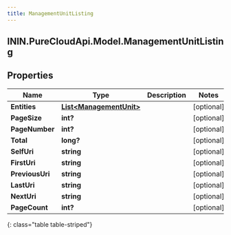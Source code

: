 ```yaml
---
title: ManagementUnitListing
---
```

## ININ.PureCloudApi.Model.ManagementUnitListing

## Properties

|Name | Type | Description | Notes|
|------------ | ------------- | ------------- | -------------|
| **Entities** | [**List&lt;ManagementUnit&gt;**](ManagementUnit.html) |  | [optional] |
| **PageSize** | **int?** |  | [optional] |
| **PageNumber** | **int?** |  | [optional] |
| **Total** | **long?** |  | [optional] |
| **SelfUri** | **string** |  | [optional] |
| **FirstUri** | **string** |  | [optional] |
| **PreviousUri** | **string** |  | [optional] |
| **LastUri** | **string** |  | [optional] |
| **NextUri** | **string** |  | [optional] |
| **PageCount** | **int?** |  | [optional] |
{: class="table table-striped"}


